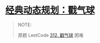 # [经典动态规划：戳气球](http://mp.weixin.qq.com/s?__biz=MzAxODQxMDM0Mw==&mid=2247485172&idx=1&sn=b860476b205b04f960ea0de6f70d3553&chksm=9bd7f8fcaca071eaeb934ae5573e550699f95e0491c89bafa1c298b852b1f6fc19796ab7ef84&scene=21#wechat_redirect)

> NOTE: 
>
> 原题 LeetCode [312. 戳气球](https://leetcode.cn/problems/burst-balloons/) 困难